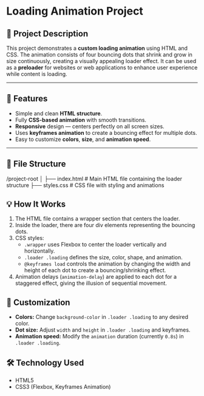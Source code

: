 # Loading Animation Project

## 📝 Project Description
This project demonstrates a **custom loading animation** using HTML and CSS. The animation consists of four bouncing dots that shrink and grow in size continuously, creating a visually appealing loader effect. It can be used as a **preloader** for websites or web applications to enhance user experience while content is loading.

---

## 🚀 Features
- Simple and clean **HTML structure**.
- Fully **CSS-based animation** with smooth transitions.
- **Responsive** design — centers perfectly on all screen sizes.
- Uses **keyframes animation** to create a bouncing effect for multiple dots.
- Easy to customize **colors**, **size**, and **animation speed**.

---

## 📂 File Structure
/project-root
│
├── index.html # Main HTML file containing the loader structure
├── styles.css # CSS file with styling and animations

## 💡 How It Works
1. The HTML file contains a wrapper section that centers the loader.
2. Inside the loader, there are four div elements representing the bouncing dots.
3. CSS styles:
   - `.wrapper` uses Flexbox to center the loader vertically and horizontally.
   - `.loader .loading` defines the size, color, shape, and animation.
   - `@keyframes load` controls the animation by changing the width and height of each dot to create a bouncing/shrinking effect.
4. Animation delays (`animation-delay`) are applied to each dot for a staggered effect, giving the illusion of sequential movement.


## 🎨 Customization
- **Colors:** Change `background-color` in `.loader .loading` to any desired color.
- **Dot size:** Adjust `width` and `height` in `.loader .loading` and keyframes.
- **Animation speed:** Modify the `animation` duration (currently `0.8s`) in `.loader .loading`.



## 🛠 Technology Used
- HTML5
- CSS3 (Flexbox, Keyframes Animation)
